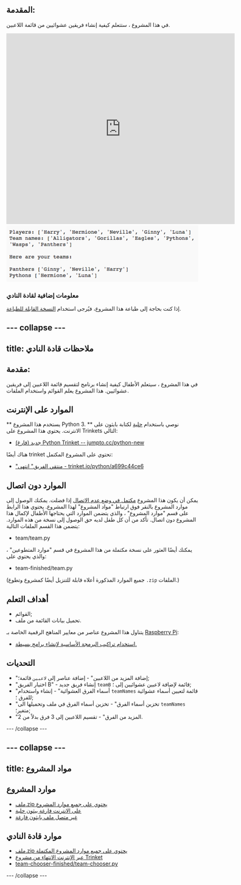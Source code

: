 ## المقدمة:

في هذا المشروع ، ستتعلم كيفية إنشاء فريقين عشوائيين من قائمة اللاعبين.

<div class="trinket">
  <iframe src="https://trinket.io/embed/python/a699c44ce6?outputOnly=true&start=result" width="600" height="500" frameborder="0" marginwidth="0" marginheight="0" allowfullscreen>
  </iframe>
  <img src="images/team-finished.png">
</div>

### معلومات إضافية لقادة النادي

إذا كنت بحاجة إلى طباعة هذا المشروع، فيُرجى استخدام [النسخة القابلة للطباعة](https://projects.raspberrypi.org/en/projects/team-chooser/print).

## \--- collapse \---

## title: ملاحظات قادة النادي

## مقدمة:

في هذا المشروع ، سيتعلم الأطفال كيفية إنشاء برنامج لتقسيم قائمة اللاعبين إلى فريقين عشوائيين. هذا المشروع يعلم القوائم واستخدام الملفات.

## الموارد على الإنترنت

** يستخدم هذا المشروع Python 3. ** نوصي باستخدام [حلية](https://trinket.io/) لكتابة بايثون على الانترنت. يحتوي هذا المشروع على Trinkets التالي:

* [جديد (فارغ) Python Trinket -- jumpto.cc/python-new](http://jumpto.cc/python-new)

هناك أيضًا trinket تحتوي على المشروع المكتمل:

* ["منتقي الفريق" انتهى - trinket.io/python/a699c44ce6](https://trinket.io/python/a699c44ce6)

## الموارد دون اتصال

يمكن أن يكون هذا المشروع [مكتمل في وضع عدم الاتصال](https://www.codeclubprojects.org/en-GB/resources/python-working-offline/) إذا فضلت. يمكنك الوصول إلى موارد المشروع بالنقر فوق ارتباط "مواد المشروع" لهذا المشروع. يحتوي هذا الرابط على قسم "موارد المشروع" ، والذي يتضمن الموارد التي يحتاجها الأطفال لإكمال هذا المشروع دون اتصال. تأكد من أن كل طفل لديه حق الوصول إلى نسخة من هذه الموارد. يتضمن هذا القسم الملفات التالية:

* team/team.py

يمكنك أيضًا العثور على نسخة مكتملة من هذا المشروع في قسم "موارد المتطوعين" ، والذي يحتوي على:

* team-finished/team.py

(جميع الموارد المذكورة أعلاه قابلة للتنزيل أيضًا كمشروع وتطوع `.zip` الملفات.)

## أهداف التعلم

* القوائم;
* تحميل بيانات القائمة من ملف.

يتناول هذا المشروع عناصر من معايير المناهج الرقمية الخاصة بـ [Raspberry Pi](http://rpf.io/curriculum):

* [استخدام تراكيب البرمجة الأساسية لإنشاء برامج بسيطة.](https://www.raspberrypi.org/curriculum/programming/creator)

## التحديات

* "إضافة المزيد من اللاعبين" - إضافة عناصر إلى `لاعبين` قائمة؛;
* "اختيار الفريق B" - إنشاء فريق جديد `teamB` قائمة لإضافة لاعبين عشوائيين إلى ؛;
* "أسماء الفرق العشوائية" - إنشاء واستخدام `teamNames` قائمة لتعيين أسماء عشوائية للفرق ؛;
* "تخزين أسماء الفرق" - تخزين أسماء الفرق في ملف وتحميلها الى `teamNames` متغير؛;
* "المزيد من الفرق" - تقسيم اللاعبين إلى 3 فرق بدلاً من 2.

\--- /collapse \---

## \--- collapse \---

## title: مواد المشروع

## موارد المشروع

* [ملف.zip يحتوي على جميع موارد المشروع](resources/team-chooser-project-resources.zip)
* [على الانترنت فارغة بيثون حلية](http://jumpto.cc/python-new)
* [غير متصل ملف بايثون فارغة](resources/new-new.py)

## موارد قادة النادي

* [ملف.zip يحتوي على جميع موارد المشروع المكتملة](resources/team-chooser-volunteer-resources.zip)
* [عبر الإنترنت الانتهاء من مشروع Trinket](https://trinket.io/python/a699c44ce6)
* [team-chooser-finished/team-chooser.py](resources/team-chooser-finished-team-chooser.py)

\--- /collapse \---
